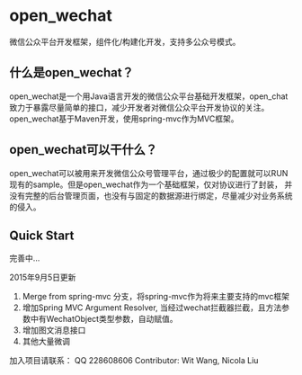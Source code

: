 # open_wechat
微信公众平台开发框架，组件化/构建化开发，支持多公众号模式。

## 什么是open_wechat？
open_wechat是一个用Java语言开发的微信公众平台基础开发框架，open_chat致力于暴露尽量简单的接口，减少开发者对微信公众平台开发协议的关注。
open_wechat基于Maven开发，使用spring-mvc作为MVC框架。

## open_wechat可以干什么？
open_wechat可以被用来开发微信公众号管理平台，通过极少的配置就可以RUN现有的sample。但是open_wechat作为一个基础框架，仅对协议进行了封装，
并没有完整的后台管理页面，也没有与固定的数据源进行绑定，尽量减少对业务系统的侵入。

## Quick Start

完善中...

2015年9月5日更新<br>
1. Merge from spring-mvc 分支，将spring-mvc作为将来主要支持的mvc框架<br>
2. 增加Spring MVC Argument Resolver, 当经过wechat拦截器拦截，且方法参数中有WechatObject类型参数，自动赋值。<br>
3. 增加图文消息接口<br>
4. 其他大量微调<br>


加入项目请联系： QQ 228608606
Contributor: Wit Wang, Nicola Liu


